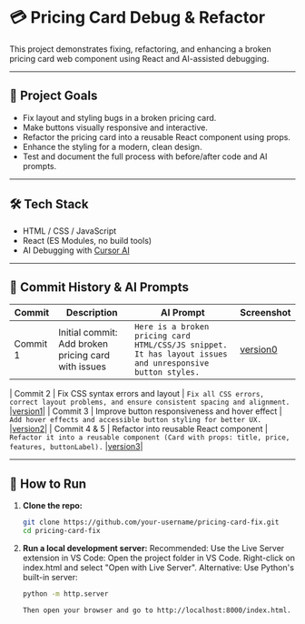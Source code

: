 # 💳 Pricing Card Debug & Refactor

This project demonstrates fixing, refactoring, and enhancing a broken pricing card web component using React and AI-assisted debugging.

---

## 🎯 Project Goals

- Fix layout and styling bugs in a broken pricing card.
- Make buttons visually responsive and interactive.
- Refactor the pricing card into a reusable React component using props.
- Enhance the styling for a modern, clean design.
- Test and document the full process with before/after code and AI prompts.

---

## 🛠️ Tech Stack

- HTML / CSS / JavaScript
- React (ES Modules, no build tools)
- AI Debugging with [Cursor AI](https://www.cursor.sh/)

---

## 📄 Commit History & AI Prompts

| Commit     | Description                                         | AI Prompt                                                                                                  | Screenshot|
|------------|-----------------------------------------------------|------------------------------------------------------------------------------------------------------------|---------|
| Commit 1   | Initial commit: Add broken pricing card with issues | `Here is a broken pricing card HTML/CSS/JS snippet. It has layout issues and unresponsive button styles.`    |[version0](./first.png)|

| Commit 2   | Fix CSS syntax errors and layout                     | `Fix all CSS errors, correct layout problems, and ensure consistent spacing and alignment.`                |[version1](./second.png)|
| Commit 3   | Improve button responsiveness and hover effect      | `Add hover effects and accessible button styling for better UX.`                                          |[version2](./third.png)|
| Commit 4  & 5 | Refactor into reusable React component               | `Refactor it into a reusable component (Card with props: title, price, features, buttonLabel).`             |[version3](./final.png)|

---
## 🚀 How to Run

1. **Clone the repo:**
   ```bash
   git clone https://github.com/your-username/pricing-card-fix.git
   cd pricing-card-fix

2. **Run a local development server:**
    Recommended: Use the Live Server extension in VS Code:
        Open the project folder in VS Code.
        Right-click on index.html and select "Open with Live Server".
    Alternative: Use Python's built-in server:
    ```bash
    python -m http.server
    
    Then open your browser and go to http://localhost:8000/index.html.